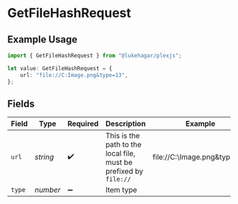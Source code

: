 # GetFileHashRequest

## Example Usage

```typescript
import { GetFileHashRequest } from "@lukehagar/plexjs";

let value: GetFileHashRequest = {
    url: "file://C:Image.png&type=13",
};
```

## Fields

| Field                                                             | Type                                                              | Required                                                          | Description                                                       | Example                                                           |
| ----------------------------------------------------------------- | ----------------------------------------------------------------- | ----------------------------------------------------------------- | ----------------------------------------------------------------- | ----------------------------------------------------------------- |
| `url`                                                             | *string*                                                          | :heavy_check_mark:                                                | This is the path to the local file, must be prefixed by `file://` | file://C:\Image.png&type=13                                       |
| `type`                                                            | *number*                                                          | :heavy_minus_sign:                                                | Item type                                                         |                                                                   |